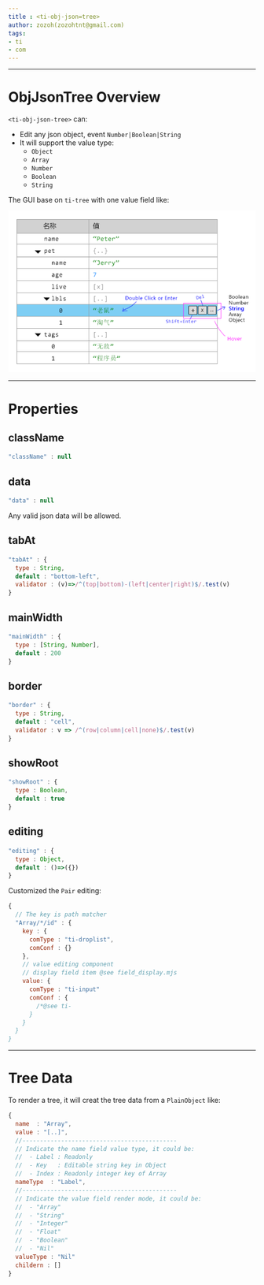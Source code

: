 ```yaml
---
title : <ti-obj-json=tree>
author: zozoh(zozohtnt@gmail.com)
tags:
- ti
- com
---
```


-------------------------------------------------------------------
# ObjJsonTree Overview

`<ti-obj-json-tree>` can:

- Edit any json object, event `Number|Boolean|String`
- It will support the value type:
  + `Object`
  + `Array`
  + `Number`
  + `Boolean`
  + `String`
  

The GUI base on `ti-tree` with one value field like:

![](design-json-editor.png)

-------------------------------------------------------------------
# Properties

## className

```js
"className" : null
```

## data

```js
"data" : null
```

Any valid json data will be allowed.

## tabAt

```js
"tabAt" : {
  type : String,
  default : "bottom-left",
  validator : (v)=>/^(top|bottom)-(left|center|right)$/.test(v)
}
```

## mainWidth

```js
"mainWidth" : {
  type : [String, Number],
  default : 200
}
```

## border

```js
"border" : {
  type : String,
  default : "cell",
  validator : v => /^(row|column|cell|none)$/.test(v)
}
```

## showRoot

```js
"showRoot" : {
  type : Boolean,
  default : true
}
```

## editing

```js
"editing" : {
  type : Object,
  default : ()=>({})
}
```

Customized the `Pair` editing:

```js
{
  // The key is path matcher
  "Array/*/id" : {
    key : {
      comType : "ti-droplist",
      comConf : {}
    },
    // value editing component
    // display field item @see field_display.mjs
    value: {
      comType : "ti-input"
      comConf : {
        /*@see ti-
      }
    }
  }
}
```

-------------------------------------------------------------------
# Tree Data

To render a tree, it will creat the tree data from a `PlainObject` like:

```js
{
  name  : "Array",
  value : "[..]",
  //--------------------------------------------
  // Indicate the name field value type, it could be:
  //  - Label : Readonly
  //  - Key   : Editable string key in Object
  //  - Index : Readonly integer key of Array
  nameType  : "Label",
  //--------------------------------------------
  // Indicate the value field render mode, it could be:
  //  - "Array"
  //  - "String"
  //  - "Integer"
  //  - "Float"
  //  - "Boolean"
  //  - "Nil"
  valueType : "Nil"
  childern : []
}
```


